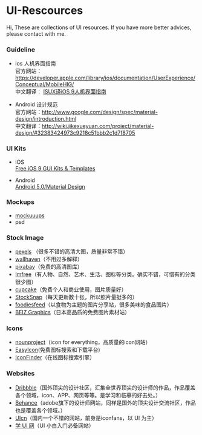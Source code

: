 # UI-Rescources
Hi, These are collections of UI resources. If you have more better advices, please contact with me.

### Guideline
- ios 人机界面指南  
官方网站： <https://developer.apple.com/library/ios/documentation/UserExperience/Conceptual/MobileHIG/>  
中文翻译： [ISUX译iOS 9人机界面指南](https://isux.tencent.com/ios9-guideline-ch1.html)  

- Android 设计规范  
官方网站：<http://www.google.com/design/spec/material-design/introduction.html>  
中文翻译：<http://wiki.jikexueyuan.com/project/material-design/#32383424973c9218c51bbb2c1d7f8705>

### UI Kits
- iOS  
[Free iOS 9 GUI Kits & Templates](http://speckyboy.com/2015/10/15/free-ios-9-gui-kits/)

- Android  
[Android 5.0/Material Design](https://www.behance.net/gallery/18067893/Android-L-Psd)

### Mockups

- [mockuuups]()
- psd

### Stock Image

- [pexels](https://www.pexels.com/) （很多不错的高清大图，质量非常不错）
- [wallhaven](http://alpha.wallhaven.cc/)（不用过多解释）
- [pixabay](https://pixabay.com/)（免费的高清图库）
- [Imfree](http://www.imcreator.com/free)（有人物、自然、艺术、生活、图标等分类。确实不错，可惜有的分类很少图）
- [cupcake](http://cupcake.nilssonlee.se/)（免费个人和商业使用，图片质量好）
- [StockSnap](https://stocksnap.io/)（每天更新数十张，所以照片量挺多的）
- [foodiesfeed](http://foodiesfeed.com/)（以食物为主题的图片分享站，很多美味的食品图片）
- [BEIZ Graphics](http://www.beiz.jp/)（日本高品质的免费图片素材站）

### Icons

- [nounproject](https://thenounproject.com/)（icon for everything，高质量的icon网站）  
- [EasyIcon](http://www.easyicon.net/)(免费图标搜索和下载平台)  
- [IconFinder](https://www.iconfinder.com/)（在线图标搜索引擎）

### Websites

- [Dribbble](https://dribbble.com/)（国外顶尖的设计社区，汇集全世界顶尖的设计师的作品，作品覆盖各个领域，icon、APP、网页等等。是学习和临摹的好去处。）
- [Behance](https://www.behance.net/)（adobe旗下的设计师网站，同样是国外的顶尖设计交流社区，作品也是覆盖各个领域。）
- [UIcn](http://www.ui.cn/)（国内一个不错的网站，前身是iconfans，以 UI 为主）
- [学 UI 网](http://www.xueui.cn/)（UI 小白入门必备网站）